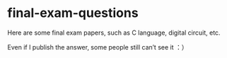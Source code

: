 # final-exam-questions
Here are some final exam papers, such as C language, digital circuit, etc. 

Even if I publish the answer, some people still can’t see it ：）
